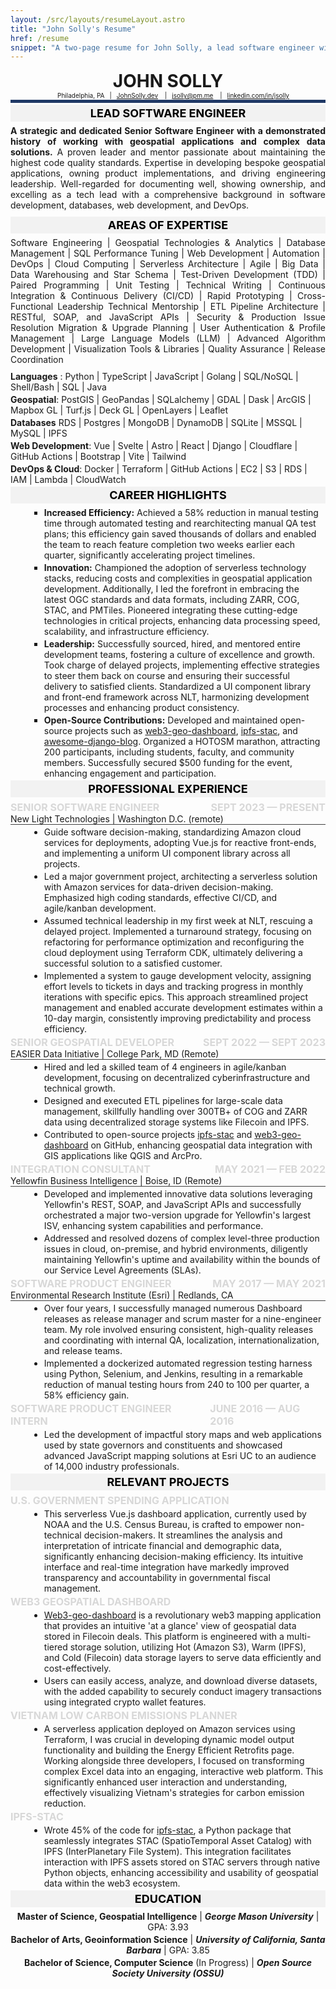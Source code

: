 ```yaml
---
layout: /src/layouts/resumeLayout.astro
title: "John Solly's Resume"
href: /resume
snippet: "A two-page resume for John Solly, a lead software engineer with a focus on cloud computing and geospatial technologies."
---
```


# JOHN SOLLY
<div class="headerInfo">
    <ul>
        <li>Philadelphia, PA</li>
        <li>
            <a
                href="https://JohnSolly.dev"
                target="_blank"
                rel="noopener noreferrer">JohnSolly.dev</a
            >
        </li>
        <li>
            <a href="mailto:jsolly@pm.me"
                >jsolly@pm.me</a
            >
        </li>
        <li>
            <a
                href="https://linkedin.com/in/jsolly/""
                target="_blank"
                rel="noopener noreferrer">linkedin.com/in/jsolly</a
            >
        </li>
    </ul>
</div>

## LEAD SOFTWARE ENGINEER
<div class="role-summary"><b>A strategic and dedicated Senior Software Engineer with a demonstrated history of working with geospatial applications and complex data solutions.</b> A proven leader and mentor passionate about maintaining the highest code quality standards. Expertise in developing bespoke geospatial applications, owning product implementations, and driving engineering leadership. Well-regarded for documenting well, showing ownership, and excelling as a tech lead with a comprehensive background in software development, databases, web development, and DevOps.
</div>

## AREAS OF EXPERTISE
<p class="skillset-overview">
Software Engineering | Geospatial Technologies & Analytics | Database Management | SQL Performance Tuning | Web Development | Automation | DevOps | Cloud Computing | Serverless Architecture | Agile | Big Data | Data Warehousing and Star Schema | Test-Driven Development (TDD) | Paired Programming | Unit Testing | Technical Writing | Continuous Integration & Continuous Delivery (CI/CD) | Rapid Prototyping | Cross-Functional Leadership Technical Mentorship | ETL Pipeline Architecture | RESTful, SOAP, and JavaScript APIs | Security & Production Issue Resolution Migration & Upgrade Planning | User Authentication & Profile Management | Large Language Models (LLM) | Advanced Algorithm Development | Visualization Tools & Libraries | Quality Assurance | Release Coordination</p>

**Languages** : Python | TypeScript | JavaScript | Golang | SQL/NoSQL | Shell/Bash | SQL | Java

**Geospatial**: PostGIS | GeoPandas | SQLalchemy | GDAL | Dask | ArcGIS | Mapbox GL | Turf.js | Deck GL | OpenLayers | Leaflet

**Databases** RDS | Postgres | MongoDB | DynamoDB | SQLite | MSSQL | MySQL | IPFS

**Web Development**: Vue | Svelte | Astro | React | Django | Cloudflare | GitHub Actions | Bootstrap | Vite | Tailwind

**DevOps & Cloud**: Docker | Terraform | GitHub Actions | EC2 | S3 | RDS | IAM | Lambda | CloudWatch

## CAREER HIGHLIGHTS
<div class="career-highlights">

- **Increased Efficiency:** Achieved a 58% reduction in manual testing time through automated testing and rearchitecting manual QA test plans; this efficiency gain saved thousands of dollars and enabled the team to reach feature completion two weeks earlier each quarter, significantly accelerating project timelines.

- <b>Innovation:</b> Championed the adoption of serverless technology stacks, reducing costs and complexities in geospatial application development. Additionally, I led the forefront in embracing the latest OGC standards and data formats, including ZARR, COG, STAC, and PMTiles. Pioneered integrating these cutting-edge technologies in critical projects, enhancing data processing speed, scalability, and infrastructure efficiency.

- <b>Leadership:</b> Successfully sourced, hired, and mentored entire development teams, fostering a culture of excellence and growth. Took charge of delayed projects, implementing effective strategies to steer them back on course and ensuring their successful delivery to satisfied clients. Standardized a UI component library and front-end framework across NLT, harmonizing development processes and enhancing product consistency.

- <b>Open-Source Contributions:</b> Developed and maintained open-source projects such as [web3-geo-dashboard](https://github.com/easierdata/web3-geo-dashboard), [ipfs-stac](https://pypi.org/project/ipfs-stac/), and [awesome-django-blog](https://github.com/jsolly/awesome-django-blog). Organized a HOTOSM marathon, attracting 200 participants, including students, faculty, and community members. Successfully secured $500 funding for the event, enhancing engagement and participation.
</div>

## Professional Experience

### Senior Software Engineer  <span class="spacer"></span> Sept 2023 &mdash; Present
<p class="company-name">New Light Technologies | Washington D.C. (remote)</p>

- Guide software decision-making, standardizing Amazon cloud services for deployments, adopting Vue.js for reactive front-ends, and implementing a uniform UI component library across all projects.
- Led a major government project, architecting a serverless solution with Amazon services for data-driven decision-making. Emphasized high coding standards, effective CI/CD, and agile/kanban development.
- Assumed technical leadership in my first week at NLT, rescuing a delayed project. Implemented a turnaround strategy, focusing on refactoring for performance optimization and reconfiguring the cloud deployment using Terraform CDK, ultimately delivering a successful solution to a satisfied customer.
- Implemented a system to gauge development velocity, assigning effort levels to tickets in days and tracking progress in monthly iterations with specific epics. This approach streamlined project management and enabled accurate development estimates within a 10-day margin, consistently improving predictability and process efficiency.

### Senior Geospatial Developer <span class="spacer"></span> Sept 2022 &mdash; Sept 2023
<p class="company-name">EASIER Data Initiative | College Park, MD (Remote)</p>
 
- Hired and led a skilled team of 4 engineers in agile/kanban development, focusing on decentralized cyberinfrastructure and technical growth.
- Designed and executed ETL pipelines for large-scale data management, skillfully handling over 300TB+ of COG and ZARR data using decentralized storage systems like Filecoin and IPFS.
- Contributed to open-source projects [ipfs-stac](https://pypi.org/project/ipfs-stac/) and [web3-geo-dashboard](https://github.com/easierdata/web3-geo-dashboard) on GitHub, enhancing geospatial data integration with GIS applications like QGIS and ArcPro.

### Integration Consultant <span class="spacer"></span> May 2021 &mdash; Feb 2022
<p class="company-name">Yellowfin Business Intelligence | Boise, ID (Remote)</p>

- Developed and implemented innovative data solutions leveraging Yellowfin's REST, SOAP, and JavaScript APIs and successfully orchestrated a major two-version upgrade for Yellowfin's largest ISV, enhancing system capabilities and performance.
- Addressed and resolved dozens of complex level-three production issues in cloud, on-premise, and hybrid environments, diligently maintaining Yellowfin's uptime and availability within the bounds of our Service Level Agreements (SLAs).

### Software Product Engineer <span class="spacer"></span> May 2017 &mdash; May 2021
<p class="company-name">Environmental Research Institute (Esri) | Redlands, CA</p>

- Over four years, I successfully managed numerous Dashboard releases as release manager and scrum master for a nine-engineer team. My role involved ensuring consistent, high-quality releases and coordinating with internal QA, localization, internationalization, and release teams.
- Implemented a dockerized automated regression testing harness using Python, Selenium, and Jenkins, resulting in a remarkable reduction of manual testing hours from 240 to 100 per quarter, a 58% efficiency gain.

### Software Product Engineer Intern <span class="spacer"></span> June 2016 &mdash; Aug 2016
- Led the development of impactful story maps and web applications used by state governors and constituents and showcased advanced JavaScript mapping solutions at Esri UC to an audience of 14,000 industry professionals.

## Relevant Projects

### U.S. Government Spending Application
- This serverless Vue.js dashboard application, currently used by NOAA and the U.S. Census Bureau, is crafted to empower non-technical decision-makers. It streamlines the analysis and interpretation of intricate financial and demographic data, significantly enhancing decision-making efficiency. Its intuitive interface and real-time integration have markedly improved transparency and accountability in governmental fiscal management.

### Web3 Geospatial Dashboard
- [Web3-geo-dashboard](https://github.com/easierdata/web3-geo-dashboard) is a revolutionary web3 mapping application that provides an intuitive 'at a glance' view of geospatial data stored in Filecoin deals. This platform is engineered with a multi-tiered storage solution, utilizing Hot (Amazon S3), Warm (IPFS), and Cold (Filecoin) data storage layers to serve data efficiently and cost-effectively.
- Users can easily access, analyze, and download diverse datasets, with the added capability to securely conduct imagery transactions using integrated crypto wallet features.

### Vietnam Low Carbon Emissions Planner
- A serverless application deployed on Amazon services using Terraform, I was crucial in developing dynamic model output functionality and building the Energy Efficient Retrofits page. Working alongside three developers, I focused on transforming complex Excel data into an engaging, interactive web platform. This significantly enhanced user interaction and understanding, effectively visualizing Vietnam's strategies for carbon emission reduction.

### IPFS-stac
- Wrote 45% of the code for [ipfs-stac](https://pypi.org/project/ipfs-stac/), a Python package that seamlessly integrates STAC (SpatioTemporal Asset Catalog) with IPFS (InterPlanetary File System). This integration facilitates interaction with IPFS assets stored on STAC servers through native Python objects, enhancing accessibility and usability of geospatial data within the web3 ecosystem.

## Education
<div class="education-section">
<b>Master of Science, Geospatial Intelligence</b> | <b><i>George Mason University</b></i> | GPA: 3.93

<b>Bachelor of Arts, Geoinformation Science</b> | <b><i>University of California, Santa Barbara</i></b> | GPA: 3.85

<b>Bachelor of Science, Computer Science</b> (In Progress) | <b><i>Open Source Society University (OSSU)</i></b> 
</div>


<style>
.spacer {
    margin: 0px auto;
}

h1 {
    text-align: center;
    font-size: 28px;
    margin: 0;

}

h2 {
    background-color: #f2f2f2;
    padding-top: 3px;
    padding-bottom: 3px;
    margin-top: 0;
    margin-bottom: 6px;
    font-size: 18px;
    text-transform: uppercase;
    text-align: center;
    color: black;
}

h3 {
    margin: 0;
    display: flex;
    font-size: 16px;
    text-transform: uppercase;
    color: rgb(216, 216, 216);
}

p {
    padding: 0;
    margin-block-end: 3px;
    margin-block-start: 3px;
}

ul {
    margin: 0px;
}

li {
    margin: 3px;
    list-style-type: disc; 
    margin-left: 30px;
}

.headerInfo li {
    margin: initial;
    list-style-type: initial; 
    margin-left: initial;
}

/* =============
Content
============= */

.role-summary {
    text-align: justify;
    margin-bottom: 10px;
}

.skillset-overview {
    text-align: justify;
    margin-bottom: 10px;
}

.career-highlights > ul > li {
    list-style-type: square;
}

.company-name {
    margin: 0;
    border-bottom: 1px solid rgb(64, 64, 64);
}

.education-section {
    text-align: center;
    margin-bottom: 20px;
}

/* ============= 
    Header
============= */

.headerInfo > ul {
    display: flex;
    justify-content: center;
    border-bottom: 5px solid #1f3865;
    margin-bottom: 3px;
    white-space: nowrap;
}

.headerInfo > ul > li {
    list-style-type: none;
    margin-bottom: 1px;
}

.headerInfo > ul > li:not(:last-child) {
    margin-right: 8px;
}

.headerInfo > ul > li:not(:last-child):after {
    content: "|";
    margin-left: 8px;
}


/* Media Queries */
@media (max-width: 1200px) {
    .headerInfo > ul {
        font-size: 12px;
    }
}

@media (max-width: 960px) {
    .headerInfo > ul {
        font-size: 10px;
    }
}

@media (max-width: 768px) {
    .headerInfo > ul {
        font-size: 9px;
    }
}

@media (max-width: 576px) {
    .headerInfo > ul {
        font-size: 8px;
    }
}

</style>
